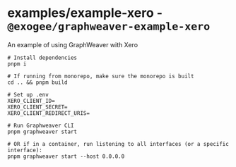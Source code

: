 # examples/example-xero - `@exogee/graphweaver-example-xero`
An example of using GraphWeaver with Xero

```shell
# Install dependencies
pnpm i

# If running from monorepo, make sure the monorepo is built
cd .. && pnpm build

# Set up .env 
XERO_CLIENT_ID=
XERO_CLIENT_SECRET=
XERO_CLIENT_REDIRECT_URIS=

# Run Graphweaver CLI
pnpm graphweaver start

# OR if in a container, run listening to all interfaces (or a specific interface):
pnpm graphweaver start --host 0.0.0.0
```
